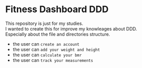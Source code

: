 # Fitness Dashboard DDD

This repository is just for my studies.\
I wanted to create this for improve my knowleages about DDD.\
Especially about the file and directories structure.

- the user can `create an account`
- the user can `add your weight and height`
- the user can `calculate your bmr`
- the user can `track your measurements`

